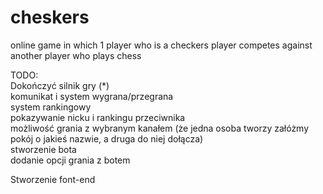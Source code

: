 # cheskers
online game in which 1 player who is a checkers player competes against another player who plays chess

TODO:</br>
Dokończyć silnik gry (*) </br>
komunikat i system wygrana/przegrana</br>
system rankingowy</br>
pokazywanie nicku i rankingu przeciwnika</br>
możliwość grania z wybranym kanałem (że jedna osoba tworzy załóżmy pokój o jakieś nazwie, a druga do niej dołącza)</br>
stworzenie bota</br>
dodanie opcji grania z botem </br>

Stworzenie font-end</br>

